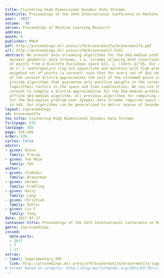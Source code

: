 ```yaml
---
title: Clustering High Dimensional Dynamic Data Streams
booktitle: Proceedings of the 34th International Conference on Machine Learning
year: '2017'
volume: '70'
series: Proceedings of Machine Learning Research
address: 
month: 0
publisher: PMLR
pdf: http://proceedings.mlr.press/v70/braverman17a/braverman17a.pdf
url: http://proceedings.mlr.press/v70/braverman17.html
abstract: We present data streaming algorithms for the $k$-median problem in high-dimensional
  dynamic geometric data streams, i.e. streams allowing both insertions and deletions
  of points from a discrete Euclidean space ${1, 2, \ldots ∆}^d$. Our algorithms use
  $k ε^-2 \mathrmpoly(d \log ∆)$ space/time and maintain with high probability a small
  weighted set of points (a coreset) such that for every set of $k$ centers the cost
  of the coreset $(1+ε)$-approximates the cost of the streamed point set. We also
  provide algorithms that guarantee only positive weights in the coreset with additional
  logarithmic factors in the space and time complexities. We can use this positively-weighted
  coreset to compute a $(1+ε)$-approximation for the $k$-median problem by any efficient
  offline $k$-median algorithm. All previous algorithms for computing a $(1+ε)$-approximation
  for the $k$-median problem over dynamic data streams required space and time exponential
  in $d$. Our algorithms can be generalized to metric spaces of bounded doubling dimension.
layout: inproceedings
id: braverman17a
tex_title: Clustering High Dimensional Dynamic Data Streams
firstpage: 576
lastpage: 585
page: 576-585
order: 576
cycles: false
editor:
- given: Doina
  family: Precup
- given: Yee Whye
  family: Teh
author:
- given: Vladimir
  family: Braverman
- given: Gereon
  family: Frahling
- given: Harry
  family: Lang
- given: Christian
  family: Sohler
- given: Lin F.
  family: Yang
date: 2017-07-17
container-title: Proceedings of the 34th International Conference on Machine Learning
genre: inproceedings
issued:
  date-parts:
  - 2017
  - 7
  - 17
extras:
- label: Supplementary PDF
  link: http://proceedings.mlr.press/v70/braverman17a/braverman17a-supp.pdf
# Format based on citeproc: http://blog.martinfenner.org/2013/07/30/citeproc-yaml-for-bibliographies/
---
```

